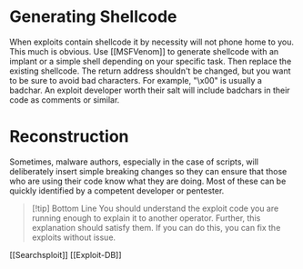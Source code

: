 # Generating Shellcode
When exploits contain shellcode it by necessity will not phone home to you. This much is obvious. Use [[MSFVenom]] to generate shellcode with an implant or a simple shell depending on your specific task. Then replace the existing shellcode. The return address shouldn't be changed, but you want to be sure to avoid bad characters. For example, "\\x00" is usually a badchar. An exploit developer worth their salt will include badchars in their code as comments or similar.  

# Reconstruction
Sometimes, malware authors, especially in the case of scripts, will deliberately insert simple breaking changes so they can ensure that those who are using their code know what they are doing. Most of these can be quickly identified by a competent developer or pentester. 

>[!tip] Bottom Line
>You should understand the exploit code you are running enough to explain it to another operator. Further, this explanation should satisfy them. If you can do this, you can fix the exploits without issue.

[[Searchsploit]]
[[Exploit-DB]]
